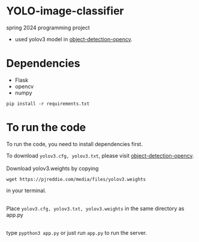 # YOLO-image-classifier
spring 2024 programming project

- used yolov3 model in [object-detection-opencv](https://github.com/arunponnusamy/object-detection-opencv).
  

# Dependencies
- Flask
- opencv
- numpy

```
pip install -r requirements.txt
```

# To run the code

To run the code, you need to install dependencies first.

To download
```yolov3.cfg, yolov3.txt```, 
please visit [object-detection-opencv](https://github.com/arunponnusamy/object-detection-opencv).<br><br>
Download yolov3.weights by copying
```
wget https://pjreddie.com/media/files/yolov3.weights
```
in your terminal.<br><br>

Place ```yolov3.cfg, yolov3.txt, yolov3.weights``` in the same directory as app.py<br><br>

type
```pypthon3 app.py```
or just run ```app.py``` to run the server. 
